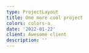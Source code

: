 ```yaml
---
type: ProjectLayout
title: One more cool project
colors: colors-a
date: '2022-01-22'
client: Awesome client
description: ''
---
```

